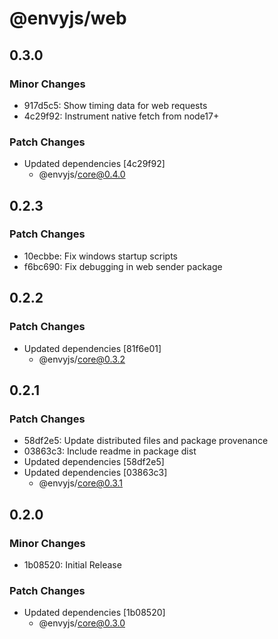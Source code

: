 # @envyjs/web

## 0.3.0

### Minor Changes

- 917d5c5: Show timing data for web requests
- 4c29f92: Instrument native fetch from node17+

### Patch Changes

- Updated dependencies [4c29f92]
  - @envyjs/core@0.4.0

## 0.2.3

### Patch Changes

- 10ecbbe: Fix windows startup scripts
- f6bc690: Fix debugging in web sender package

## 0.2.2

### Patch Changes

- Updated dependencies [81f6e01]
  - @envyjs/core@0.3.2

## 0.2.1

### Patch Changes

- 58df2e5: Update distributed files and package provenance
- 03863c3: Include readme in package dist
- Updated dependencies [58df2e5]
- Updated dependencies [03863c3]
  - @envyjs/core@0.3.1

## 0.2.0

### Minor Changes

- 1b08520: Initial Release

### Patch Changes

- Updated dependencies [1b08520]
  - @envyjs/core@0.3.0
